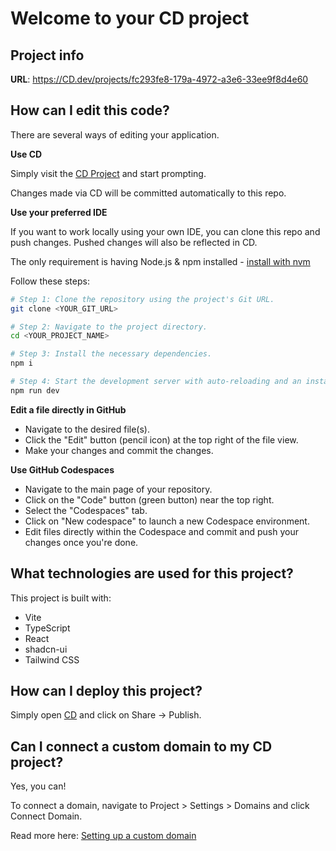# Welcome to your CD project

## Project info

**URL**: https://CD.dev/projects/fc293fe8-179a-4972-a3e6-33ee9f8d4e60

## How can I edit this code?

There are several ways of editing your application.

**Use CD**

Simply visit the [CD Project](https://CD.dev/projects/fc293fe8-179a-4972-a3e6-33ee9f8d4e60) and start prompting.

Changes made via CD will be committed automatically to this repo.

**Use your preferred IDE**

If you want to work locally using your own IDE, you can clone this repo and push changes. Pushed changes will also be reflected in CD.

The only requirement is having Node.js & npm installed - [install with nvm](https://github.com/nvm-sh/nvm#installing-and-updating)

Follow these steps:

```sh
# Step 1: Clone the repository using the project's Git URL.
git clone <YOUR_GIT_URL>

# Step 2: Navigate to the project directory.
cd <YOUR_PROJECT_NAME>

# Step 3: Install the necessary dependencies.
npm i

# Step 4: Start the development server with auto-reloading and an instant preview.
npm run dev
```

**Edit a file directly in GitHub**

- Navigate to the desired file(s).
- Click the "Edit" button (pencil icon) at the top right of the file view.
- Make your changes and commit the changes.

**Use GitHub Codespaces**

- Navigate to the main page of your repository.
- Click on the "Code" button (green button) near the top right.
- Select the "Codespaces" tab.
- Click on "New codespace" to launch a new Codespace environment.
- Edit files directly within the Codespace and commit and push your changes once you're done.

## What technologies are used for this project?

This project is built with:

- Vite
- TypeScript
- React
- shadcn-ui
- Tailwind CSS

## How can I deploy this project?

Simply open [CD](https://CD.dev/projects/fc293fe8-179a-4972-a3e6-33ee9f8d4e60) and click on Share -> Publish.

## Can I connect a custom domain to my CD project?

Yes, you can!

To connect a domain, navigate to Project > Settings > Domains and click Connect Domain.

Read more here: [Setting up a custom domain](https://docs.CD.dev/tips-tricks/custom-domain#step-by-step-guide)
